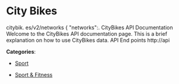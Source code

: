 # City Bikes


citybik. es/v2/networks { "networks":. CityBikes API Documentation Welcome to the CityBikes API documentation page. This is a brief explanation on how to use CityBikes data. API End points http://api



**Categories**:

- [Sport](https://github.com/apis-list/apis-list#sport)

- [Sport & Fitness](https://github.com/apis-list/apis-list#sport-and-fitness)



